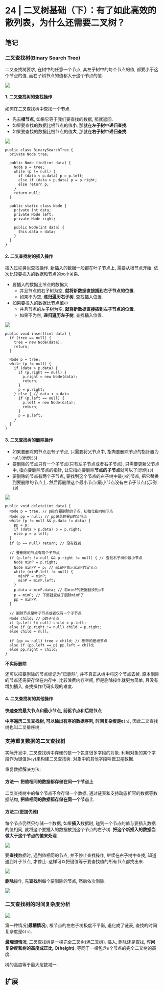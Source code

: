 # 24 | 二叉树基础（下）：有了如此高效的散列表，为什么还需要二叉树？

## 笔记

### 二叉查找树(Binary Search Tree)

二叉查找树要求, 在树中的任意一个节点, 其左子树中的每个节点的值, 都要小于这个节点的值, 而右子树节点的值都大于这个节点的值.

![](./img/24_01.jpg)

#### 1. 二叉查找树的查找操作

如何在二叉查找树中查找一个节点.

* 先去**根节点**, 如果它等于我们要查找的数据, 那就返回.
* 如果要查找的数据比根节点的值**小**, 那就在**左子树**中**递归查找**.
* 如果要查找的数据比根节点的值**大**, 那就在**右子树**中**递归查找**. 

![](./img/24_02.jpg)

```
public class BinarySearchTree {
  private Node tree;

  public Node find(int data) {
    Node p = tree;
    while (p != null) {
      if (data < p.data) p = p.left;
      else if (data > p.data) p = p.right;
      else return p;
    }
    return null;
  }

  public static class Node {
    private int data;
    private Node left;
    private Node right;

    public Node(int data) {
      this.data = data;
    }
  }
}
```

#### 2. 二叉查找树的插入操作

插入过程类似查找操作. 新插入的数据一般都在叶子节点上, 需要从根节点开始, 依次比较要插入的数据和节点的大小关系.

* 要插入的数据比节点的数据大
	* 并且节点的右子树为空, **就将新数据直接插到右子节点的位置**.
	* 如果不为空, **递归遍历右子树**, 查找插入位置.
* 如果要插入的数据比节点值小
	* 并且节点的左子树为空, **就将新数据直接插到左子节点的位置**.
	* 如果不为空, **递归遍历左子树**, 查找插入位置.

![](./img/24_03.jpg)

```
public void insert(int data) {
  if (tree == null) {
    tree = new Node(data);
    return;
  }

  Node p = tree;
  while (p != null) {
    if (data > p.data) {
      if (p.right == null) {
        p.right = new Node(data);
        return;
      }
      p = p.right;
    } else { // data < p.data
      if (p.left == null) {
        p.left = new Node(data);
        return;
      }
      p = p.left;
    }
  }
}
```

#### 3. 二叉查找树的删除操作

* 如果要删除的节点没有子节点, 只需要将父节点中, 指向要删除节点的指针置为`null`(示例`55`)
* 要删除的节点只有一个子节点(只有左子节点或者右子节点), 只需要更新父节点中, 指向要删除节点的指针, 让它指向要删除**节点的子节点**就可以了(示例`13`)
* 要删除的节点有两个子节点, 要找到这个节点的右子树中最小的节点, 把它替换到要删除的节点上. 然后再删除这个最小节点(最小节点没有左节子节点)(示例`18`)

![](./img/24_04.jpg)

```
public void delete(int data) {
  Node p = tree; // p指向要删除的节点，初始化指向根节点
  Node pp = null; // pp记录的是p的父节点
  while (p != null && p.data != data) {
    pp = p;
    if (data > p.data) p = p.right;
    else p = p.left;
  }
  if (p == null) return; // 没有找到

  // 要删除的节点有两个子节点
  if (p.left != null && p.right != null) { // 查找右子树中最小节点
    Node minP = p.right;
    Node minPP = p; // minPP表示minP的父节点
    while (minP.left != null) {
      minPP = minP;
      minP = minP.left;
    }
    p.data = minP.data; // 将minP的数据替换到p中
    p = minP; // 下面就变成了删除minP了
    pp = minPP;
  }

  // 删除节点是叶子节点或者仅有一个子节点
  Node child; // p的子节点
  if (p.left != null) child = p.left;
  else if (p.right != null) child = p.right;
  else child = null;

  if (pp == null) tree = child; // 删除的是根节点
  else if (pp.left == p) pp.left = child;
  else pp.right = child;
}
```

**不实际删除**

还可以把要删除的节点标记为"已删除", 并不真正从树中将这个节点去掉. 原本删除的节点还需要存储在内存中, 比较浪费内存空间, 但是删除操作就更为简单, 且没有增加插入, 查找操作代码实现的难度.

#### 4. 二叉查找树的其他操作

**快速查找最大节点和最小节点, 前驱节点和后继节点**

**中序遍历二叉查找树, 可以输出有序的数据序列, 时间复杂度是`O(n)`**, 因此二叉查找树也叫二叉排序树.

### 支持重复数据的二叉查找树

实际开发中, 二叉查找树中存储的是一个包含很多字段的对象. 利用对象的某个字段作为键值(`key`)来构建二叉查找树. 对象中的其他字段叫做卫星数据.

重复数据解决方法:

#### 方法一: 把值相同的数据都存储在同一个节点上

二叉查找树中的每个节点不会存储一个数据, 通过链表和支持动态扩容的数据等数据结构, **把值相同的数据都存储在同一个节点上**.

#### 方法二(更加优雅)

每个节点仍然只存储一个数据, 如果**插入**数据时, 碰到一个节点的值与要插入数据的值相同, 就将这个要插入的数据放到这个节点的右子树. **把这个新插入的数据当做大于这个节点的值来处理**.

![](./img/24_05.jpg)

要**查找**数据时, 遇到值相同的节点, 并不停止查找操作, 继续在右子树中查找, 知道遇到叶子节点, 才停止. 这样可以把键值等于要查找值的所有节点都找出来.

![](./img/24_06.jpg)

**删除**操作, 先**查找**到每个要删除的节点, 然后依次删除.

![](./img/24_07.jpg)

### 二叉查找树的时间复杂度分析

![](./img/24_08.jpg)

第一种情况(**最糟情况**), 根节点的左右子树极度不平衡, 退化成了链表, 查找的时间复杂度是`O(n)`.

**最理想情况**, 二叉查找树是一棵完全二叉树(满二叉树). 插入, 删除还是查找, **时间复杂度和树的高度成正比, O(height)**. 等同于一棵包含`n`个节点的完全二叉树的高度.

树的高度等于最大层数减一.

## 扩展